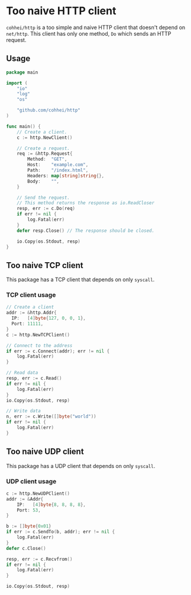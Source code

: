 # Too naive HTTP client

`cohhei/http` is a too simple and naive HTTP client that doesn't depend on `net/http`. This client has only one method, `Do` which sends an HTTP request.

## Usage

```go
package main

import (
	"io"
	"log"
	"os"

	"github.com/cohhei/http"
)

func main() {
	// Create a client.
	c := http.NewClient()

	// Create a request.
	req := &http.Request{
		Method:  "GET",
		Host:    "example.com",
		Path:    "/index.html",
		Headers: map[string]string{},
		Body:    "",
	}

	// Send the request.
	// This method returns the response as io.ReadCloser
	resp, err := c.Do(req)
	if err != nil {
		log.Fatal(err)
	}
	defer resp.Close() // The response should be closed.

	io.Copy(os.Stdout, resp)
}

```

## Too naive TCP client

This package has a TCP client that depends on only `syscall`.

### TCP client usage

```go
// Create a client
addr := &http.Addr{
  IP:   [4]byte{127, 0, 0, 1},
  Port: 11111,
}
c := http.NewTCPClient()

// Connect to the address
if err := c.Connect(addr); err != nil {
  	log.Fatal(err)
}

// Read data
resp, err := c.Read()
if err != nil {
	log.Fatal(err)
}
io.Copy(os.Stdout, resp)

// Write data
n, err := c.Write([]byte("world"))
if err != nil {
	log.Fatal(err)
}
```

## Too naive UDP client

This package has a UDP client that depends on only `syscall`.

### UDP client usage

```go
c := http.NewUDPClient()
addr := &Addr{
	IP:   [4]byte{8, 8, 8, 8},
	Port: 53,
}

b := []byte{0x01}
if err := c.SendTo(b, addr); err != nil {
	log.Fatal(err)
}
defer c.Close()

resp, err := c.Recvfrom()
if err != nil {
	log.Fatal(err)
}

io.Copy(os.Stdout, resp)
```